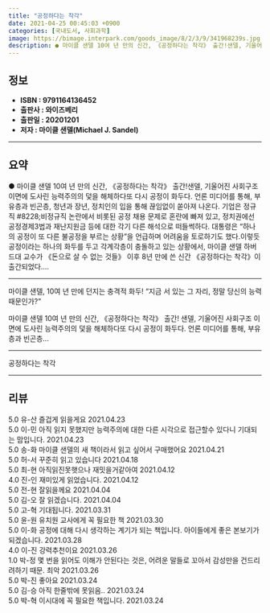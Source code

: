 ```yaml
---
title: "공정하다는 착각"
date: 2021-04-25 00:45:03 +0900
categories: [국내도서, 사회과학]
image: https://bimage.interpark.com/goods_image/8/2/3/9/341968239s.jpg
description: ● 마이클 샌델 10여 년 만의 신간, 《공정하다는 착각》 출간!샌델, 기울어진 사회구조 이면에 도사린 능력주의의 덫을 해체하다또 다시 공정이 화두다. 언론 미디어를 통해, 부유층과 빈곤층, 청년과 장년, 정치인의 입을 통해 끊임없이 쏟아져 나온다. 기업은 정규직 #8228;비정규직
---
```


## **정보**

- **ISBN : 9791164136452**
- **출판사 : 와이즈베리**
- **출판일 : 20201201**
- **저자 : 마이클 샌델(Michael J. Sandel)**

------



## **요약**

●  마이클 샌델 10여 년 만의 신간, 《공정하다는 착각》 출간!샌델, 기울어진 사회구조 이면에 도사린 능력주의의 덫을 해체하다또 다시 공정이 화두다. 언론 미디어를 통해, 부유층과 빈곤층, 청년과 장년, 정치인의 입을 통해 끊임없이 쏟아져 나온다. 기업은 정규직 #8228;비정규직 논란에서 비롯된 공정 채용 문제로 혼란에 빠져 있고, 정치권에선 공정경제3법과 재난지원금 등에 대한 각기 다른 해석으로 떠들썩하다. 대통령은 “하나의 공정이 또 다른 불공정을 부르는 상황”을 언급하며 어려움을 토로하기도 했다.이렇듯 공정이라는 하나의 화두를 두고 각계각층이 충돌하고 있는 상황에서, 마이클 샌델 하버드대 교수가 《돈으로 살 수 없는 것들》 이후 8년 만에 쓴 신간 《공정하다는 착각》이 출간되었다....

------

마이클 샌델, 10여 년 만에 던지는 충격적 화두!
“지금 서 있는 그 자리, 정말 당신의 능력 때문인가?”

마이클 샌델 10여 년 만의 신간, 《공정하다는 착각》 출간!
샌델, 기울어진 사회구조 이면에 도사린 능력주의의 덫을 해체하다또 다시 공정이 화두다.  언론 미디어를 통해, 부유층과 빈곤층... 

------


공정하다는 착각 

------


## **리뷰** 

5.0 유-산 즐겁게 읽을게요 2021.04.23 <br/>5.0 이-민 아직 읽지 못했지만 능력주의에 대한 다른 시각으로 접근할수 있다니 기대되는 맘입니다. 2021.04.23 <br/>5.0 송-화 마이클 샌델의 새 책이라서 읽고 싶어서 구매했어요 2021.04.21 <br/>5.0 허-서 꾸준히 읽고 있습니다 2021.04.18 <br/>5.0 최-현 아직읽진못햇으나 재밋을거같아여 2021.04.12 <br/>4.0 진-인 재미있게 읽었습니다.  2021.04.12 <br/>5.0 전-현 잘읽을께요 2021.04.04 <br/>5.0 김-오 잘 읽겠습니다. 2021.04.04 <br/>5.0 고-혁 기대됩니다. 2021.03.31 <br/>5.0 윤-원 유치원 교사에게 꼭 필요한 책  2021.03.30 <br/>5.0 이-화 공정에 대해 다시 생각하는 계기가 되는 책입니다. 아이들에게 좋은 본보기가 되겠습니다. 2021.03.28 <br/>4.0 이-진 강력추천이요 2021.03.26 <br/>1.0 박-정 몇 번을 읽어도 이해가 안된다는 것은, 어려운 말들로 꼬아서 감성만을 건드리려하기 때문. 최악 2021.03.26 <br/>5.0 박-진 좋아요 2021.03.24 <br/>5.0 김-승 아직 한줄밖에 못읽음.. 2021.03.24 <br/>5.0 박-혁 이시대에 꼭 필요한 책입니다. 2021.03.24 <br/>